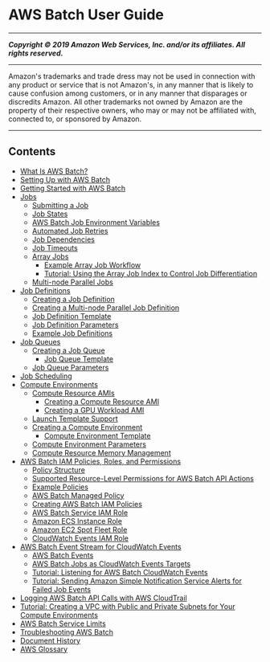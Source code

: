 # AWS Batch User Guide

-----
*****Copyright &copy; 2019 Amazon Web Services, Inc. and/or its affiliates. All rights reserved.*****

-----
Amazon's trademarks and trade dress may not be used in 
     connection with any product or service that is not Amazon's, 
     in any manner that is likely to cause confusion among customers, 
     or in any manner that disparages or discredits Amazon. All other 
     trademarks not owned by Amazon are the property of their respective
     owners, who may or may not be affiliated with, connected to, or 
     sponsored by Amazon.

-----
## Contents
+ [What Is AWS Batch?](what-is-batch.md)
+ [Setting Up with AWS Batch](get-set-up-for-aws-batch.md)
+ [Getting Started with AWS Batch](Batch_GetStarted.md)
+ [Jobs](jobs.md)
   + [Submitting a Job](submit_job.md)
   + [Job States](job_states.md)
   + [AWS Batch Job Environment Variables](job_env_vars.md)
   + [Automated Job Retries](job_retries.md)
   + [Job Dependencies](job_dependencies.md)
   + [Job Timeouts](job_timeouts.md)
   + [Array Jobs](array_jobs.md)
      + [Example Array Job Workflow](example_array_job.md)
      + [Tutorial: Using the Array Job Index to Control Job Differentiation](array_index_example.md)
   + [Multi-node Parallel Jobs](multi-node-parallel-jobs.md)
+ [Job Definitions](job_definitions.md)
   + [Creating a Job Definition](create-job-definition.md)
   + [Creating a Multi-node Parallel Job Definition](multi-node-job-def.md)
   + [Job Definition Template](job-definition-template.md)
   + [Job Definition Parameters](job_definition_parameters.md)
   + [Example Job Definitions](example-job-definitions.md)
+ [Job Queues](job_queues.md)
   + [Creating a Job Queue](create-job-queue.md)
      + [Job Queue Template](job-queue-template.md)
   + [Job Queue Parameters](job_queue_parameters.md)
+ [Job Scheduling](job_scheduling.md)
+ [Compute Environments](compute_environments.md)
   + [Compute Resource AMIs](compute_resource_AMIs.md)
      + [Creating a Compute Resource AMI](create-batch-ami.md)
      + [Creating a GPU Workload AMI](batch-gpu-ami.md)
   + [Launch Template Support](launch-templates.md)
   + [Creating a Compute Environment](create-compute-environment.md)
      + [Compute Environment Template](compute-environment-template.md)
   + [Compute Environment Parameters](compute_environment_parameters.md)
   + [Compute Resource Memory Management](memory-management.md)
+ [AWS Batch IAM Policies, Roles, and Permissions](IAM_policies.md)
   + [Policy Structure](iam-policy-structure.md)
   + [Supported Resource-Level Permissions for AWS Batch API Actions](batch-supported-iam-actions-resources.md)
   + [Example Policies](ExamplePolicies_BATCH.md)
   + [AWS Batch Managed Policy](batch_managed_policies.md)
   + [Creating AWS Batch IAM Policies](batch_IAM_user_policies.md)
   + [AWS Batch Service IAM Role](service_IAM_role.md)
   + [Amazon ECS Instance Role](instance_IAM_role.md)
   + [Amazon EC2 Spot Fleet Role](spot_fleet_IAM_role.md)
   + [CloudWatch Events IAM Role](CWE_IAM_role.md)
+ [AWS Batch Event Stream for CloudWatch Events](cloudwatch_event_stream.md)
   + [AWS Batch Events](batch_cwe_events.md)
   + [AWS Batch Jobs as CloudWatch Events Targets](batch-cwe-target.md)
   + [Tutorial: Listening for AWS Batch CloudWatch Events](batch_cwet.md)
   + [Tutorial: Sending Amazon Simple Notification Service Alerts for Failed Job Events](batch_sns_tutorial.md)
+ [Logging AWS Batch API Calls with AWS CloudTrail](logging-using-cloudtrail.md)
+ [Tutorial: Creating a VPC with Public and Private Subnets for Your Compute Environments](create-public-private-vpc.md)
+ [AWS Batch Service Limits](service_limits.md)
+ [Troubleshooting AWS Batch](troubleshooting.md)
+ [Document History](document_history.md)
+ [AWS Glossary](glossary.md)